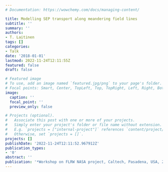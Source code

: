 ```yaml
---
# Documentation: https://wowchemy.com/docs/managing-content/

title: Modelling SEP transport along meandering field lines
subtitle: ''
summary: ''
authors:
- T. Laitinen
tags: []
categories:
- Talk
date: '2018-01-01'
lastmod: 2022-11-24T12:11:55Z
featured: false
draft: false

# Featured image
# To use, add an image named `featured.jpg/png` to your page's folder.
# Focal points: Smart, Center, TopLeft, Top, TopRight, Left, Right, BottomLeft, Bottom, BottomRight.
image:
  caption: ''
  focal_point: ''
  preview_only: false

# Projects (optional).
#   Associate this post with one or more of your projects.
#   Simply enter your project's folder or file name without extension.
#   E.g. `projects = ["internal-project"]` references `content/project/deep-learning/index.md`.
#   Otherwise, set `projects = []`.
projects: []
publishDate: '2022-11-24T12:11:52.967912Z'
publication_types:
- '0'
abstract: ''
publication: '*Workshop on FLRW NASA project, Caltech, Pasadena, USA, 22 July*'
---
```


